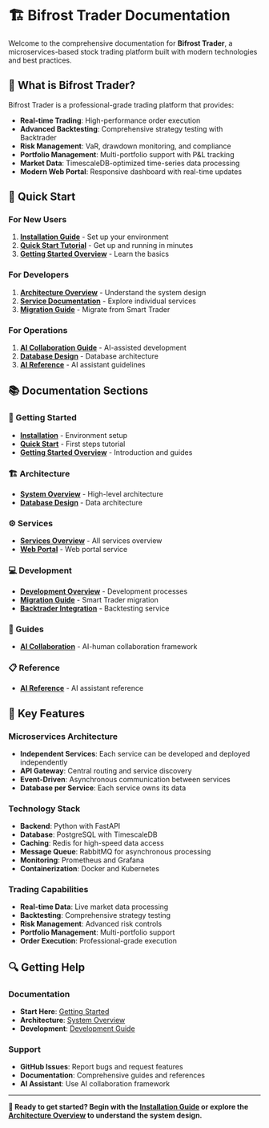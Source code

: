 # 🏗️ Bifrost Trader Documentation

Welcome to the comprehensive documentation for **Bifrost Trader**, a microservices-based stock trading platform built with modern technologies and best practices.

## 🎯 **What is Bifrost Trader?**

Bifrost Trader is a professional-grade trading platform that provides:

- **Real-time Trading**: High-performance order execution
- **Advanced Backtesting**: Comprehensive strategy testing with Backtrader
- **Risk Management**: VaR, drawdown monitoring, and compliance
- **Portfolio Management**: Multi-portfolio support with P&L tracking
- **Market Data**: TimescaleDB-optimized time-series data processing
- **Modern Web Portal**: Responsive dashboard with real-time updates

## 🚀 **Quick Start**

### **For New Users**
1. **[Installation Guide](getting-started/installation.md)** - Set up your environment
2. **[Quick Start Tutorial](getting-started/quick-start.md)** - Get up and running in minutes
3. **[Getting Started Overview](getting-started/index.md)** - Learn the basics

### **For Developers**
1. **[Architecture Overview](architecture/overview.md)** - Understand the system design
2. **[Service Documentation](services/index.md)** - Explore individual services
3. **[Migration Guide](development/migration-guide.md)** - Migrate from Smart Trader

### **For Operations**
1. **[AI Collaboration Guide](guides/ai-collaboration.md)** - AI-assisted development
2. **[Database Design](architecture/database.md)** - Database architecture
3. **[AI Reference](reference/ai-reference.md)** - AI assistant guidelines

## 📚 **Documentation Sections**

### **🏁 Getting Started**
- **[Installation](getting-started/installation.md)** - Environment setup
- **[Quick Start](getting-started/quick-start.md)** - First steps tutorial
- **[Getting Started Overview](getting-started/index.md)** - Introduction and guides

### **🏗️ Architecture**
- **[System Overview](architecture/overview.md)** - High-level architecture
- **[Database Design](architecture/database.md)** - Data architecture

### **⚙️ Services**
- **[Services Overview](services/index.md)** - All services overview
- **[Web Portal](services/web-portal.md)** - Web portal service

### **💻 Development**
- **[Development Overview](development/index.md)** - Development processes
- **[Migration Guide](development/migration-guide.md)** - Smart Trader migration
- **[Backtrader Integration](development/backtrader-integration.md)** - Backtesting service

### **📖 Guides**
- **[AI Collaboration](guides/ai-collaboration.md)** - AI-human collaboration framework

### **📋 Reference**
- **[AI Reference](reference/ai-reference.md)** - AI assistant reference

## 🎯 **Key Features**

### **Microservices Architecture**
- **Independent Services**: Each service can be developed and deployed independently
- **API Gateway**: Central routing and service discovery
- **Event-Driven**: Asynchronous communication between services
- **Database per Service**: Each service owns its data

### **Technology Stack**
- **Backend**: Python with FastAPI
- **Database**: PostgreSQL with TimescaleDB
- **Caching**: Redis for high-speed data access
- **Message Queue**: RabbitMQ for asynchronous processing
- **Monitoring**: Prometheus and Grafana
- **Containerization**: Docker and Kubernetes

### **Trading Capabilities**
- **Real-time Data**: Live market data processing
- **Backtesting**: Comprehensive strategy testing
- **Risk Management**: Advanced risk controls
- **Portfolio Management**: Multi-portfolio support
- **Order Execution**: Professional-grade execution

## 🔍 **Getting Help**

### **Documentation**
- **Start Here**: [Getting Started](getting-started/index.md)
- **Architecture**: [System Overview](architecture/overview.md)
- **Development**: [Development Guide](development/index.md)

### **Support**
- **GitHub Issues**: Report bugs and request features
- **Documentation**: Comprehensive guides and references
- **AI Assistant**: Use AI collaboration framework

---

**🎯 Ready to get started? Begin with the [Installation Guide](getting-started/installation.md) or explore the [Architecture Overview](architecture/overview.md) to understand the system design.**